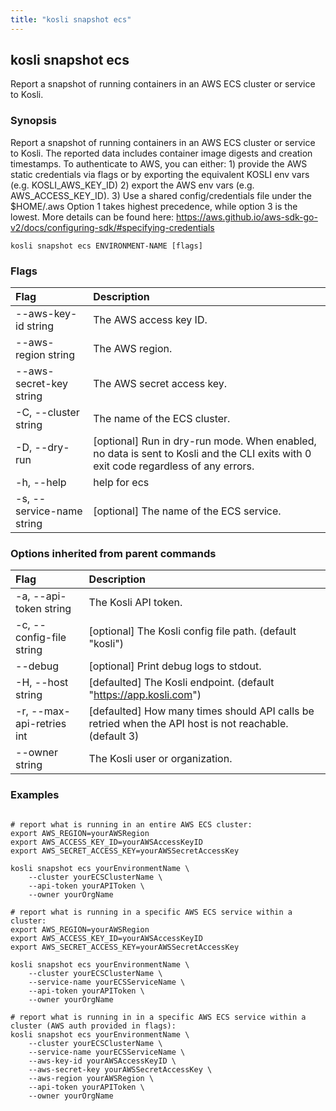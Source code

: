 ```yaml
---
title: "kosli snapshot ecs"
---
```


## kosli snapshot ecs

Report a snapshot of running containers in an AWS ECS cluster or service to Kosli.

### Synopsis

Report a snapshot of running containers in an AWS ECS cluster or service to Kosli.
The reported data includes container image digests and creation timestamps.
To authenticate to AWS, you can either: 
	1) provide the AWS static credentials via flags or by exporting the equivalent KOSLI env vars (e.g. KOSLI_AWS_KEY_ID)
	2) export the AWS env vars (e.g. AWS_ACCESS_KEY_ID).
	3) Use a shared config/credentials file under the $HOME/.aws
Option 1 takes highest precedence, while option 3 is the lowest.
More details can be found here: https://aws.github.io/aws-sdk-go-v2/docs/configuring-sdk/#specifying-credentials
	

```shell
kosli snapshot ecs ENVIRONMENT-NAME [flags]
```

### Flags
| Flag | Description |
| :--- | :--- |
|        --aws-key-id string  |  The AWS access key ID.  |
|        --aws-region string  |  The AWS region.  |
|        --aws-secret-key string  |  The AWS secret access key.  |
|    -C, --cluster string  |  The name of the ECS cluster.  |
|    -D, --dry-run  |  [optional] Run in dry-run mode. When enabled, no data is sent to Kosli and the CLI exits with 0 exit code regardless of any errors.  |
|    -h, --help  |  help for ecs  |
|    -s, --service-name string  |  [optional] The name of the ECS service.  |


### Options inherited from parent commands
| Flag | Description |
| :--- | :--- |
|    -a, --api-token string  |  The Kosli API token.  |
|    -c, --config-file string  |  [optional] The Kosli config file path. (default "kosli")  |
|        --debug  |  [optional] Print debug logs to stdout.  |
|    -H, --host string  |  [defaulted] The Kosli endpoint. (default "https://app.kosli.com")  |
|    -r, --max-api-retries int  |  [defaulted] How many times should API calls be retried when the API host is not reachable. (default 3)  |
|        --owner string  |  The Kosli user or organization.  |


### Examples

```shell

# report what is running in an entire AWS ECS cluster:
export AWS_REGION=yourAWSRegion
export AWS_ACCESS_KEY_ID=yourAWSAccessKeyID
export AWS_SECRET_ACCESS_KEY=yourAWSSecretAccessKey

kosli snapshot ecs yourEnvironmentName \
	--cluster yourECSClusterName \
	--api-token yourAPIToken \
	--owner yourOrgName

# report what is running in a specific AWS ECS service within a cluster:
export AWS_REGION=yourAWSRegion
export AWS_ACCESS_KEY_ID=yourAWSAccessKeyID
export AWS_SECRET_ACCESS_KEY=yourAWSSecretAccessKey

kosli snapshot ecs yourEnvironmentName \
	--cluster yourECSClusterName \
	--service-name yourECSServiceName \
	--api-token yourAPIToken \
	--owner yourOrgName

# report what is running in in a specific AWS ECS service within a cluster (AWS auth provided in flags):
kosli snapshot ecs yourEnvironmentName \
	--cluster yourECSClusterName \
	--service-name yourECSServiceName \
	--aws-key-id yourAWSAccessKeyID \
	--aws-secret-key yourAWSSecretAccessKey \
	--aws-region yourAWSRegion \
	--api-token yourAPIToken \
	--owner yourOrgName

```

